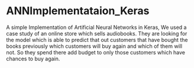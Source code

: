 # ANNImplementataion_Keras
A simple Implementation of Artificial Neural Networks in Keras, We used a case study of an online store which sells audiobooks. They are looking for the model which is able to predict that out customers that have bought the books previously which customers will buy again and which of them will not. So they spend there add budget to only those customers which have chances to buy again.
